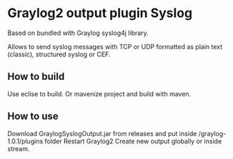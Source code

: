 Graylog2 output plugin Syslog
=============================

Based on bundled with Graylog syslog4j library.

Allows to send syslog messages with TCP or UDP formatted as plain text (classic), structured syslog or CEF.

## How to build

Use eclise to build. Or mavenize project and build with maven.

## How to use

Download GraylogSyslogOutput.jar from releases and put inside /graylog-1.0.1/plugins folder
Restart Graylog2
Create new output globally or inside stream.


